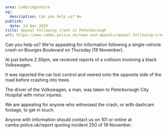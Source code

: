 ```yaml
area: Cambridgeshire
og:
  description: Can you help us? We
publish:
  date: 24 Nov 2020
title: Appeal following crash in Peterborough
url: https://www.cambs.police.uk/news-and-appeals/appeal-following-crash-in-peterborough
```

Can you help us? We're appealing for information following a single-vehicle crash on Bourges Boulevard on Thursday (19 November).

At just before 2.30pm, we received reports of a collision involving a black Volkswagen.

It was reported the car lost control and veered onto the opposite side of the road before crashing into trees.

The driver of the Volkswagen, a man, was taken to Peterborough City Hospital with minor injuries.

We are appealing for anyone who witnessed the crash, or with dashcam footage, to get in touch.

Anyone with information should contact us on 101 or online at cambs.police.uk/report quoting incident 250 of 19 November.
